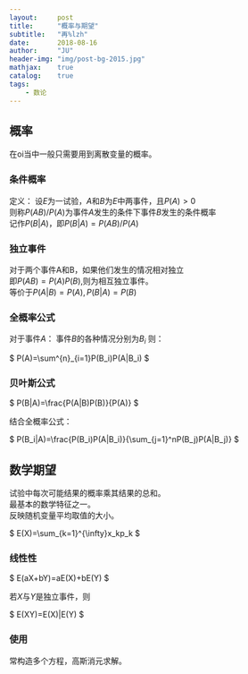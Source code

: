 ```yaml
---
layout:     post
title:      "概率与期望"
subtitle:   "再%lzh"
date:       2018-08-16
author:     "JU"
header-img: "img/post-bg-2015.jpg"
mathjax:    true
catalog:    true
tags:
    - 数论
---
```

## 概率
在oi当中一般只需要用到离散变量的概率。
### 条件概率
定义：
设$E$为一试验，$A$和$B$为$E$中两事件，且$P(A)>0$  
则称$P(AB)/P(A)$为事件$A$发生的条件下事件$B$发生的条件概率  
记作$P(B|A)$，即$P(B|A)= P(AB)/P(A)$
### 独立事件
对于两个事件A和B，如果他们发生的情况相对独立  
即$P(AB)=P(A)P(B)$,则为相互独立事件。  
等价于$P(A|B)=P(A),P(B|A)=P(B)$
### 全概率公式
对于事件$A$：
事件$B$的各种情况分别为$B_i$
则：

$
P(A)=\sum^{n}_{i=1}P(B_i)P(A|B_i)
$

### 贝叶斯公式

$
P(B|A)=\frac{P(A|B)P(B)}{P(A)}
$

结合全概率公式：

$
P(B_i|A)=\frac{P(B_i)P(A|B_i)}{\sum_{j=1}^nP(B_j)P(A|B_j)}
$

## 数学期望
试验中每次可能结果的概率乘其结果的总和。  
最基本的数学特征之一。  
反映随机变量平均取值的大小。

$
E(X)=\sum_{k=1}^{\infty}x_kp_k
$

### 线性性

$
E(aX+bY)=aE(X)+bE(Y)
$

若$X$与$Y$是独立事件，则

$
E(XY)=E(X)|E(Y)
$

### 使用
常构造多个方程，高斯消元求解。
